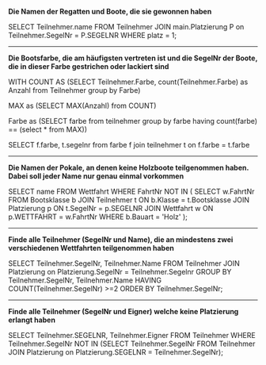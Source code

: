 **Die Namen der Regatten und Boote, die sie gewonnen haben**

SELECT Teilnehmer.name
FROM Teilnehmer
JOIN main.Platzierung P on Teilnehmer.SegelNr = P.SEGELNR
WHERE platz = 1;

---



**Die Bootsfarbe, die am häufigsten vertreten ist und die SegelNr der Boote, die in dieser Farbe gestrichen oder lackiert sind**

WITH COUNT AS (SELECT Teilnehmer.Farbe, count(Teilnehmer.Farbe) as Anzahl
from Teilnehmer
group by Farbe)

MAX as (SELECT MAX(Anzahl) from COUNT)

Farbe as (SELECT farbe from teilnehmer
group by farbe
having count(farbe) == (select * from MAX))

SELECT f.farbe, t.segelnr
from farbe f join teilnehmer t on f.farbe = t.farbe

---



**Die Namen der Pokale, an denen keine Holzboote teilgenommen haben. Dabei soll jeder Name nur genau einmal vorkommen**

SELECT name
FROM Wettfahrt
WHERE FahrtNr NOT IN (
SELECT w.FahrtNr
FROM Bootsklasse b
JOIN Teilnehmer t ON b.Klasse = t.Bootsklasse
JOIN Platzierung p ON t.SegelNr = p.SEGELNR
JOIN Wettfahrt w ON p.WETTFAHRT = w.FahrtNr
WHERE b.Bauart = 'Holz'
);

---



**Finde alle Teilnehmer (SegelNr und Name), die an mindestens zwei verschiedenen Wettfahrten teilgenommen haben**

SELECT Teilnehmer.SegelNr, Teilnehmer.Name FROM Teilnehmer
JOIN Platzierung on Platzierung.SegelNr = Teilnehmer.Segelnr
GROUP BY Teilnehmer.SegelNr, Teilnehmer.Name
HAVING COUNT(Teilnehmer.SegelNr) >=2
ORDER BY Teilnehmer.SegelNr;

---



**Finde alle Teilnehmer (SegelNr und Eigner) welche keine Platzierung erlangt haben**

SELECT Teilnehmer.SEGELNR, Teilnehmer.Eigner FROM Teilnehmer
WHERE Teilnehmer.SegelNr NOT IN (SELECT Teilnehmer.SegelNr FROM Teilnehmer JOIN Platzierung on Platzierung.SEGELNR = Teilnehmer.SegelNr);
